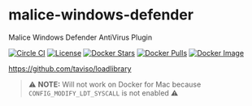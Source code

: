 malice-windows-defender
=======================

Malice Windows Defender AntiVirus Plugin

[![Circle CI](https://circleci.com/gh/maliceio/malice-windows-defender.png?style=shield)](https://circleci.com/gh/maliceio/malice-windows-defender)
[![License](http://img.shields.io/:license-mit-blue.svg)](http://doge.mit-license.org)
[![Docker Stars](https://img.shields.io/docker/stars/malice/windows-defender.svg)](https://hub.docker.com/r/malice/windows-defender/)
[![Docker Pulls](https://img.shields.io/docker/pulls/malice/windows-defender.svg)](https://hub.docker.com/r/malice/windows-defender/)
[![Docker Image](https://img.shields.io/badge/docker%20image-277%20MB-blue.svg)](https://hub.docker.com/r/malice/windows-defender/)

https://github.com/taviso/loadlibrary

> :warning: **NOTE:** Will not work on Docker for Mac because `CONFIG_MODIFY_LDT_SYSCALL` is not enabled :warning:  
